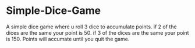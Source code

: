 # Simple-Dice-Game
A simple dice game where u roll 3 dice to accumulate points.
if 2 of the dices are the same your point is 50.
if 3 of the dices are the same your point is 150.
Points will accumate until you quit the game.
